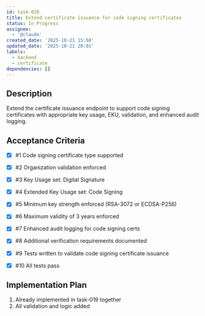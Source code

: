 ```yaml
---
id: task-020
title: Extend certificate issuance for code signing certificates
status: In Progress
assignee:
  - '@claude'
created_date: '2025-10-21 15:50'
updated_date: '2025-10-21 20:01'
labels:
  - backend
  - certificate
dependencies: []
---
```


## Description

<!-- SECTION:DESCRIPTION:BEGIN -->
Extend the certificate issuance endpoint to support code signing certificates with appropriate key usage, EKU, validation, and enhanced audit logging.
<!-- SECTION:DESCRIPTION:END -->

## Acceptance Criteria
<!-- AC:BEGIN -->
- [x] #1 Code signing certificate type supported
- [x] #2 Organization validation enforced
- [x] #3 Key Usage set: Digital Signature
- [x] #4 Extended Key Usage set: Code Signing
- [x] #5 Minimum key strength enforced (RSA-3072 or ECDSA-P256)
- [x] #6 Maximum validity of 3 years enforced
- [x] #7 Enhanced audit logging for code signing certs
- [x] #8 Additional verification requirements documented

- [x] #9 Tests written to validate code signing certificate issuance
- [x] #10 All tests pass
<!-- AC:END -->

## Implementation Plan

<!-- SECTION:PLAN:BEGIN -->
1. Already implemented in task-019 together
2. All validation and logic added
<!-- SECTION:PLAN:END -->
